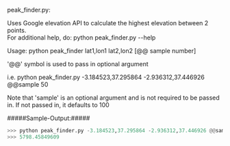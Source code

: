 peak_finder.py:

Uses Google elevation API to calculate the highest elevation between 2 points.  
For additional help, do: python peak_finder.py --help

Usage:
python peak_finder lat1,lon1 lat2,lon2 [@@ sample number]  

'@@' symbol is used to pass in optional argument

i.e. python peak_finder.py -3.184523,37.295864 -2.936312,37.446926 @@sample 50

Note that 'sample' is an optional argument and is not required to be passed in. If not passed in, it defaults to 100


#####Sample-Output:#####
```python
>>> python peak_finder.py -3.184523,37.295864 -2.936312,37.446926 @@sample 77
>>> 5798.45849609
```

